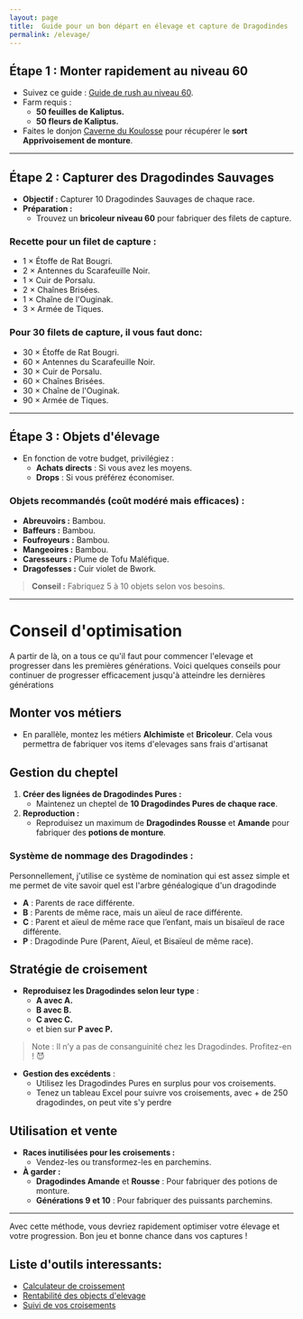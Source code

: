 ```yaml
---
layout: page
title:  Guide pour un bon départ en élevage et capture de Dragodindes
permalink: /elevage/
---
```



## Étape 1 : Monter rapidement au niveau 60
- Suivez ce guide : [Guide de rush au niveau 60](https://frakkasu.notion.site/guide-de-rush#1435be1324d6806bb095cecf168b420c).
- Farm requis :
  - **50 feuilles de Kaliptus.**
  - **50 fleurs de Kaliptus.**
- Faites le donjon [Caverne du Koulosse](https://www.dofuspourlesnoobs.com/caverne-du-koulosse.html) pour récupérer le **sort Apprivoisement de monture**.

---

## Étape 2 : Capturer des Dragodindes Sauvages
- **Objectif :** Capturer 10 Dragodindes Sauvages de chaque race.
- **Préparation :**
  - Trouvez un **bricoleur niveau 60** pour fabriquer des filets de capture.

### Recette pour un filet de capture :
- 1 × Étoffe de Rat Bougri.
- 2 × Antennes du Scarafeuille Noir.
- 1 × Cuir de Porsalu.
- 2 × Chaînes Brisées.
- 1 × Chaîne de l'Ouginak.
- 3 × Armée de Tiques.

### Pour 30 filets de capture, il vous faut donc:
- 30 × Étoffe de Rat Bougri.
- 60 × Antennes du Scarafeuille Noir.
- 30 × Cuir de Porsalu.
- 60 × Chaînes Brisées.
- 30 × Chaîne de l'Ouginak.
- 90 × Armée de Tiques.

---

## Étape 3 : Objets d'élevage
- En fonction de votre budget, privilégiez :
  - **Achats directs** : Si vous avez les moyens.
  - **Drops** : Si vous préférez économiser.

### Objets recommandés (coût modéré mais efficaces) :
- **Abreuvoirs :** Bambou.
- **Baffeurs :** Bambou.
- **Foufroyeurs :** Bambou.
- **Mangeoires :** Bambou.
- **Caresseurs :** Plume de Tofu Maléfique.
- **Dragofesses :** Cuir violet de Bwork.

> **Conseil :** Fabriquez 5 à 10 objets selon vos besoins.

---
# Conseil d'optimisation
A partir de là, on a tous ce qu'il faut pour commencer l'elevage et progresser dans les premières générations.
Voici quelques conseils pour continuer de progresser efficacement jusqu'à atteindre les dernières générations

## Monter vos métiers
- En parallèle, montez les métiers **Alchimiste** et **Bricoleur**. Cela vous permettra de fabriquer vos items d'elevages sans frais d'artisanat

##  Gestion du cheptel
1. **Créer des lignées de Dragodindes Pures :** 
   - Maintenez un cheptel de **10 Dragodindes Pures de chaque race**.
2. **Reproduction :**
   - Reproduisez un maximum de **Dragodindes Rousse** et **Amande** pour fabriquer des **potions de monture**.

### Système de nommage des Dragodindes :
Personnellement, j'utilise ce système de nomination qui est assez simple et me permet de vite savoir quel est l'arbre généalogique d'un dragodinde
- **A** : Parents de race différente.
- **B** : Parents de même race, mais un aïeul de race différente.
- **C** : Parent et aïeul de même race que l’enfant, mais un bisaïeul de race différente.
- **P** : Dragodinde Pure (Parent, Aïeul, et Bisaïeul de même race).


## Stratégie de croisement
- **Reproduisez les Dragodindes selon leur type** :
  - **A avec A.**
  - **B avec B.**
  - **C avec C.**
  - et bien sur **P avec P.** 

> Note : Il n’y a pas de consanguinité chez les Dragodindes. Profitez-en ! 😈

- **Gestion des excédents** :
  - Utilisez les Dragodindes Pures en surplus pour vos croisements.
  - Tenez un tableau Excel pour suivre vos croisements, avec + de 250 dragodindes, on peut vite s'y perdre

##  Utilisation et vente
- **Races inutilisées pour les croisements :**
  - Vendez-les ou transformez-les en parchemins.
- **À garder :**
  - **Dragodindes Amande** et **Rousse** : Pour fabriquer des potions de monture.
  - **Générations 9 et 10** : Pour fabriquer des puissants parchemins.

---

Avec cette méthode, vous devriez rapidement optimiser votre élevage et votre progression. Bon jeu et bonne chance dans vos captures ! 

## Liste d'outils interessants:
 - [Calculateur de croissement](https://felis-silvestris.lescigales.org/)
 - [Rentabilité des objects d'elevage](https://www.dofustool.com/elevagerenta-excel/)
 - [Suivi de vos croisements](https://dofusdb.fr/fr/tools/breeding/crossing/dragodinde)

